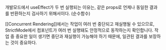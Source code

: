 개발모드에서 useEffect가 두 번 실행되는 이유는, 같은 props로 언제나 동일한 결과를 반환하는지 검사하기 위해서이다. (순수함수)

[[Concurrent Rendering]]에서는 작업이 여러 번 중단되고 재실행될 수 있으므로, StrictMode에서 컴포넌트가 여러 번 실행돼도 안정적으로 동작하는지 확인합니다. 작업 중 중요한 일이 생기면 중단과 재실행이 가능해야 하기 때문에, 일관된 결과를 보장하는 것이 중요하다.



